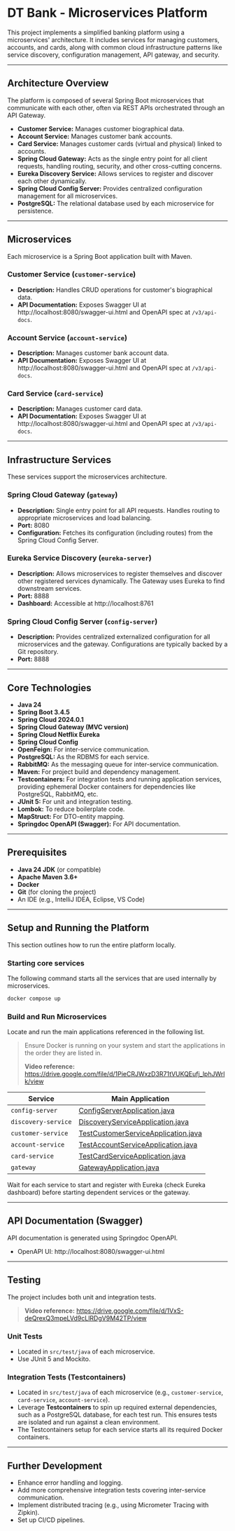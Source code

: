 # DT Bank - Microservices Platform

This project implements a simplified banking platform using a microservices' architecture.
It includes services for managing customers, accounts, and cards, along with common cloud
infrastructure patterns like service discovery, configuration management, API gateway, and
security.

---

## Architecture Overview

The platform is composed of several Spring Boot microservices that communicate with each other, often via REST APIs
orchestrated through an API Gateway.

* **Customer Service:** Manages customer biographical data.
* **Account Service:** Manages customer bank accounts.
* **Card Service:** Manages customer cards (virtual and physical) linked to accounts.
* **Spring Cloud Gateway:** Acts as the single entry point for all client requests, handling routing, security, and
  other cross-cutting concerns.
* **Eureka Discovery Service:** Allows services to register and discover each other dynamically.
* **Spring Cloud Config Server:** Provides centralized configuration management for all microservices.
* **PostgreSQL:** The relational database used by each microservice for persistence.

---

## Microservices

Each microservice is a Spring Boot application built with Maven.

### Customer Service (`customer-service`)

* **Description:** Handles CRUD operations for customer's biographical data.
* **API Documentation:** Exposes Swagger UI at http://localhost:8080/swagger-ui.html and OpenAPI spec at `/v3/api-docs`.

### Account Service (`account-service`)

* **Description:** Manages customer bank account data.
* **API Documentation:** Exposes Swagger UI at http://localhost:8080/swagger-ui.html and OpenAPI spec at `/v3/api-docs`.

### Card Service (`card-service`)

* **Description:** Manages customer card data.
* **API Documentation:** Exposes Swagger UI at http://localhost:8080/swagger-ui.html and OpenAPI spec at `/v3/api-docs`.

---

## Infrastructure Services

These services support the microservices architecture.

### Spring Cloud Gateway (`gateway`)

* **Description:** Single entry point for all API requests. Handles routing to appropriate microservices and load
  balancing.
* **Port:** 8080
* **Configuration:** Fetches its configuration (including routes) from the Spring Cloud Config Server.

### Eureka Service Discovery (`eureka-server`)

* **Description:** Allows microservices to register themselves and discover other registered services dynamically.
  The Gateway uses Eureka to find downstream services.
* **Port:** 8888
* **Dashboard:** Accessible at http://localhost:8761

### Spring Cloud Config Server (`config-server`)

* **Description:** Provides centralized externalized configuration for all microservices and the gateway. Configurations
  are typically backed by a Git repository.
* **Port:** 8888

---

## Core Technologies

* **Java 24**
* **Spring Boot 3.4.5**
* **Spring Cloud 2024.0.1**
* **Spring Cloud Gateway (MVC version)**
* **Spring Cloud Netflix Eureka**
* **Spring Cloud Config**
* **OpenFeign:** For inter-service communication.
* **PostgreSQL:** As the RDBMS for each service.
* **RabbitMQ:** As the messaging queue for inter-service communication.
* **Maven:** For project build and dependency management.
* **Testcontainers:** For integration tests and running application services, providing ephemeral Docker containers for
  dependencies like PostgreSQL, RabbitMQ, etc.
* **JUnit 5:** For unit and integration testing.
* **Lombok:** To reduce boilerplate code.
* **MapStruct:** For DTO-entity mapping.
* **Springdoc OpenAPI (Swagger):** For API documentation.

---

## Prerequisites

* **Java 24 JDK** (or compatible)
* **Apache Maven 3.6+**
* **Docker**
* **Git** (for cloning the project)
* An IDE (e.g., IntelliJ IDEA, Eclipse, VS Code)

---

## Setup and Running the Platform

This section outlines how to run the entire platform locally.

### Starting core services

The following command starts all the services that are used internally by microservices.

```bash
docker compose up
```

### Build and Run Microservices

Locate and run the main applications referenced in the following list.

> Ensure Docker is running on your system and start the applications in the order they are listed in.
> 
> **Video reference:** https://drive.google.com/file/d/1PieCRJWxzD3R71tVUKQEufj_lphJWrlk/view

| Service             | Main Application                                                                                                                        |
|---------------------|-----------------------------------------------------------------------------------------------------------------------------------------|
| `config-server`     | [ConfigServerApplication.java](config-server/src/main/java/com/github/ajharry69/config/server/ConfigServerApplication.java)             |
| `discovery-service` | [DiscoveryServiceApplication.java](discovery-service/src/main/java/com/github/ajharry69/discovery/DiscoveryServiceApplication.java)     |
| `customer-service`  | [TestCustomerServiceApplication.java](customer-service/src/test/java/com/github/ajharry69/customer/TestCustomerServiceApplication.java) |
| `account-service`   | [TestAccountServiceApplication.java](account-service/src/test/java/com/github/ajharry69/account/TestAccountServiceApplication.java)     |
| `card-service`      | [TestCardServiceApplication.java](card-service/src/test/java/com/github/ajharry69/card/TestCardServiceApplication.java)                 |
| `gateway`           | [GatewayApplication.java](gateway/src/main/java/com/github/ajharry69/gateway/GatewayApplication.java)                                   |

Wait for each service to start and register with Eureka (check Eureka dashboard) before starting dependent services or
the gateway.

---

## API Documentation (Swagger)

API documentation is generated using Springdoc OpenAPI.

* OpenAPI UI: http://localhost:8080/swagger-ui.html

---

## Testing

The project includes both unit and integration tests.

> **Video reference:** https://drive.google.com/file/d/1VxS-deQrexQ3mpeLVd9cLlRDgV9M42TP/view

### Unit Tests

* Located in `src/test/java` of each microservice.
* Use JUnit 5 and Mockito.

### Integration Tests (Testcontainers)

* Located in `src/test/java` of each microservice (e.g., `customer-service`, `card-service`, `account-service`).
* Leverage **Testcontainers** to spin up required external dependencies, such as a PostgreSQL database, for each test
  run.
  This ensures tests are isolated and run against a clean environment.
* The Testcontainers setup for each service starts all its required Docker containers.

---

## Further Development

* Enhance error handling and logging.
* Add more comprehensive integration tests covering inter-service communication.
* Implement distributed tracing (e.g., using Micrometer Tracing with Zipkin).
* Set up CI/CD pipelines.

